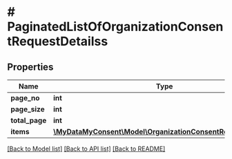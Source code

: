 # # PaginatedListOfOrganizationConsentRequestDetailss

## Properties

Name | Type | Description | Notes
------------ | ------------- | ------------- | -------------
**page_no** | **int** |  |
**page_size** | **int** |  |
**total_page** | **int** |  |
**items** | [**\MyDataMyConsent\Model\OrganizationConsentRequestDetails[]**](OrganizationConsentRequestDetails.md) |  |

[[Back to Model list]](../../README.md#models) [[Back to API list]](../../README.md#endpoints) [[Back to README]](../../README.md)
